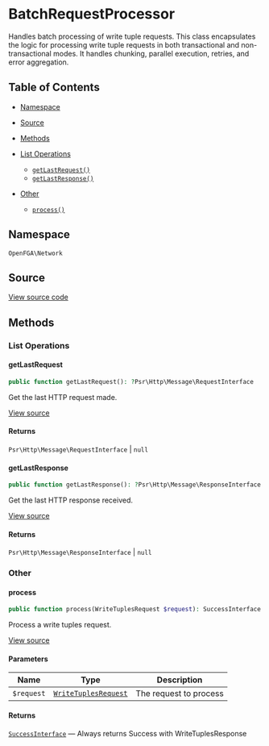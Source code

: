 # BatchRequestProcessor

Handles batch processing of write tuple requests. This class encapsulates the logic for processing write tuple requests in both transactional and non-transactional modes. It handles chunking, parallel execution, retries, and error aggregation.

## Table of Contents

- [Namespace](#namespace)
- [Source](#source)
- [Methods](#methods)

- [List Operations](#list-operations)
  - [`getLastRequest()`](#getlastrequest)
  - [`getLastResponse()`](#getlastresponse)
- [Other](#other)
  - [`process()`](#process)

## Namespace

`OpenFGA\Network`

## Source

[View source code](https://github.com/evansims/openfga-php/blob/main/src/Network/BatchRequestProcessor.php)

## Methods

### List Operations

#### getLastRequest

```php
public function getLastRequest(): ?Psr\Http\Message\RequestInterface

```

Get the last HTTP request made.

[View source](https://github.com/evansims/openfga-php/blob/main/src/Network/BatchRequestProcessor.php#L42)

#### Returns

`Psr\Http\Message\RequestInterface` &#124; `null`

#### getLastResponse

```php
public function getLastResponse(): ?Psr\Http\Message\ResponseInterface

```

Get the last HTTP response received.

[View source](https://github.com/evansims/openfga-php/blob/main/src/Network/BatchRequestProcessor.php#L50)

#### Returns

`Psr\Http\Message\ResponseInterface` &#124; `null`

### Other

#### process

```php
public function process(WriteTuplesRequest $request): SuccessInterface

```

Process a write tuples request.

[View source](https://github.com/evansims/openfga-php/blob/main/src/Network/BatchRequestProcessor.php#L64)

#### Parameters

| Name       | Type                                                   | Description            |
| ---------- | ------------------------------------------------------ | ---------------------- |
| `$request` | [`WriteTuplesRequest`](Requests/WriteTuplesRequest.md) | The request to process |

#### Returns

[`SuccessInterface`](Results/SuccessInterface.md) — Always returns Success with WriteTuplesResponse
